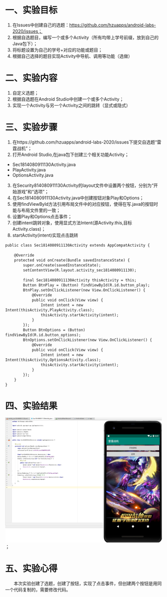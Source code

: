 # 一、实验目标

1. 在Issues中创建自己的选题：https://github.com/hzuapps/android-labs-2020/issues；
2. 根据自选题目，编写一个或多个Activity（所有均带上学号前缀，放到自己的Java包下）；
3. 将标题设置为自己的学号+对应的功能或题目；
4. 根据自己选择的题目实现Activity中导航、调用等功能（选做）

# 二、实验内容

1. 自定义选题；
2. 根据自选题在Android Studio中创建一个或多个Activity；
3. 实现一个Activity与另一个Activity之间的跳转（显式或隐式）

# 三、实验步骤

1. 在https://github.com/hzuapps/android-labs-2020/issues下提交自选题“雷霆战机”；
2. 打开Android Studio,在java包下创建三个相关功能Activity；
- Sec1814080911130Activity.java
- PlayActivity.java
- OptionsActivity.java
3. 在Security814080911130Activity的layout文件中设置两个按钮，分别为“开始游戏”和“选项”；
4. 在Sec1814080911130Activity.java中创建按钮对象Play和Options；
5. 使用findViewById方法引用布局文件中的对应按钮，使得在写.java的按钮时能与布局文件里的一致；
6. 设置Play和Options点击事件；
7. 创建intent跳转对象，使用显式方法Intent(源Activity.this,目标Activity.class)；
8. startActivity(intent)实现点击跳转
```
public class Sec1814080911130Activity extends AppCompatActivity {

    @Override
    protected void onCreate(Bundle savedInstanceState) {
        super.onCreate(savedInstanceState);
        setContentView(R.layout.activity_sec1814080911130);

        final Sec1814080911130Activity thisActivity = this;
        Button BtnPlay = (Button) findViewById(R.id.button_play);
        BtnPlay.setOnClickListener(new View.OnClickListener() {
            @Override
            public void onClick(View view) {
                Intent intent = new Intent(thisActivity,PlayActivity.class);
                thisActivity.startActivity(intent);
            }
        });
        Button BtnOptions = (Button) findViewById(R.id.button_options);
        BtnOptions.setOnClickListener(new View.OnClickListener() {
            @Override
            public void onClick(View view) {
                Intent intent = new Intent(thisActivity,OptionsActivity.class);
                thisActivity.startActivity(intent);
            }
        });
    }
}

```

# 四、实验结果

![实验2截图](./labs/lab2.png)；


# 五、实验心得

&#160; &#160; &#160; &#160;本次实验创建了选题，创建了按钮，实现了点击事件，但创建两个按钮是用同一个代码复制的，需要修改代码。
